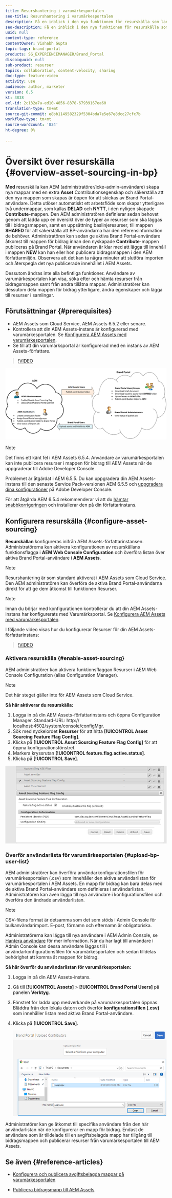 ```yaml
---
title: Resurshantering i varumärkesportalen
seo-title: Resurshantering i varumärkesportalen
description: Få en inblick i den nya funktionen för resurskälla som lanserats i Adobe Experience Manager Assets Brand Portal.
seo-description: Få en inblick i den nya funktionen för resurskälla som lanserats i Adobe Experience Manager Assets Brand Portal.
uuid: null
content-type: reference
contentOwner: Vishabh Gupta
topic-tags: brand-portal
products: SG_EXPERIENCEMANAGER/Brand_Portal
discoiquuid: null
sub-product: resurser
topics: collaboration, content-velocity, sharing
doc-type: feature-video
activity: use
audience: author, marketer
version: 6.5
kt: 3838
exl-id: 2c132a7a-ed10-4856-8378-67939167ea60
translation-type: tm+mt
source-git-commit: e8bb1149582329f5304bda7e5e67e8dcc27cfc7b
workflow-type: tm+mt
source-wordcount: '824'
ht-degree: 0%

---
```


# Översikt över resurskälla {#overview-asset-sourcing-in-bp}

**Med** resurskälla kan AEM (administratörer/icke-admin-användare) skapa nya mappar med en extra  **Asset** Contributionsegenskap och säkerställa att den nya mappen som skapas är öppen för att skickas av Brand Portal-användare. Detta utlöser automatiskt ett arbetsflöde som skapar ytterligare två undermappar, som kallas **DELAD** och **NYTT**, i den nyligen skapade **Contribute**-mappen. Den AEM administratören definierar sedan behovet genom att ladda upp en översikt över de typer av resurser som ska läggas till i bidragsmappen, samt en uppsättning baslinjeresurser, till mappen **SHARED** för att säkerställa att BP-användarna har den referensinformation de behöver. Administratören kan sedan ge aktiva Brand Portal-användare åtkomst till mappen för bidrag innan den nyskapade **Contribute**-mappen publiceras på Brand Portal. När användaren är klar med att lägga till innehåll i mappen **NEW** kan han eller hon publicera bidragsmappen i den AEM författarmiljön. Observera att det kan ta några minuter att slutföra importen och återspegla det nya publicerade innehållet i AEM Assets.

Dessutom ändras inte alla befintliga funktioner. Användare av varumärkesportalen kan visa, söka efter och hämta resurser från bidragsmappen samt från andra tillåtna mappar. Administratörer kan dessutom dela mappen för bidrag ytterligare, ändra egenskaper och lägga till resurser i samlingar.

## Förutsättningar {#prerequisites}

* AEM Assets som Cloud Service, AEM Assets 6.5.2 eller senare.
* Kontrollera att din AEM Assets-instans är konfigurerad med varumärkesportalen. Se [Konfigurera AEM Assets med varumärkesportalen](../using/configure-aem-assets-with-brand-portal.md).
* Se till att din varumärksportal är konfigurerad med en instans av AEM Assets-författare.

>[!VIDEO](https://video.tv.adobe.com/v/29365/?quality=12)

![Källa för varumärkesportalresurser](assets/asset-sourcing.png)


>[!NOTE]
>
>Det finns ett känt fel i AEM Assets 6.5.4. Användare av varumärkesportalen kan inte publicera resurser i mappen för bidrag till AEM Assets när de uppgraderar till Adobe Developer Console.
>
>Problemet är åtgärdat i AEM 6.5.5. Du kan uppgradera din AEM Assets-instans till den senaste Service Pack-versionen AEM 6.5.5 och [uppgradera dina konfigurationer](https://docs.adobe.com/content/help/en/experience-manager-65/assets/brandportal/configure-aem-assets-with-brand-portal.html#upgrade-integration-65) på Adobe Developer Console.
>
>För att åtgärda AEM 6.5.4 rekommenderar vi att du [hämtar snabbkorrigeringen](https://www.adobeaemcloud.com/content/marketplace/marketplaceProxy.html?packagePath=/content/companies/public/adobe/packages/cq650/hotfix/cq-6.5.0-hotfix-33041) och installerar den på din författarinstans.

## Konfigurera resurskälla {#configure-asset-sourcing}

**Resurskällan** konfigureras inifrån AEM Assets-författarinstansen. Administratörerna kan aktivera konfigurationen av resurskällans funktionsflagga i **AEM Web Console Configuration** och överföra listan över aktiva Brand Portal-användare i **AEM Assets**.

>[!NOTE]
>
>Resurshantering är som standard aktiverat i AEM Assets som Cloud Service. Den AEM administratören kan överföra de aktiva Brand Portal-användarna direkt för att ge dem åtkomst till funktionen Resurser.

>[!NOTE]
>
>Innan du börjar med konfigurationen kontrollerar du att din AEM Assets-instans har konfigurerats med Varumärksportal. Se [Konfigurera AEM Assets med varumärkesportalen](../using/configure-aem-assets-with-brand-portal.md).

I följande video visas hur du konfigurerar Resurser för din AEM Assets-författarinstans:

>[!VIDEO](https://video.tv.adobe.com/v/29771)

### Aktivera resurskälla {#enable-asset-sourcing}

AEM administratörer kan aktivera funktionsflaggan Resurser i AEM Web Console Configuration (alias Configuration Manager).

>[!NOTE]
>
>Det här steget gäller inte för AEM Assets som Cloud Service.


**Så här aktiverar du resurskälla:**
1. Logga in på din AEM Assets-författarinstans och öppna Configuration Manager.
Standard-URL: http:// localhost:4502/system/console/configMgr.
1. Sök med nyckelordet **Resurser** för att hitta **[!UICONTROL Asset Sourcing Feature Flag Config]**.
1. Klicka på **[!UICONTROL Asset Sourcing Feature Flag Config]** för att öppna konfigurationsfönstret.
1. Markera kryssrutan **[!UICONTROL feature.flag.active.status]**.
1. Klicka på **[!UICONTROL Save]**.

![](assets/enable-asset-sourcing.png)

### Överför användarlista för varumärkesportalen {#upload-bp-user-list}

AEM administratörer kan överföra användarkonfigurationsfilen för varumärkesportalen (.csv) som innehåller den aktiva användarlistan för varumärkesportalen i AEM Assets. En mapp för bidrag kan bara delas med de aktiva Brand Portal-användare som definieras i användarlistan. Administratören kan även lägga till nya användare i konfigurationsfilen och överföra den ändrade användarlistan.

>[!NOTE]
>
>CSV-filens format är detsamma som det som stöds i Admin Console för bulkanvändarimport. E-post, förnamn och efternamn är obligatoriska.

Administratörerna kan lägga till nya användare i AEM Admin Console, se [Hantera användare](brand-portal-adding-users.md) för mer information. När du har lagt till användare i Admin Console kan dessa användare läggas till i användarkonfigurationsfilen för varumärkesportalen och sedan tilldelas behörighet att komma åt mappen för bidrag.

**Så här överför du användarlistan för varumärkesportalen:**
1. Logga in på din AEM Assets-instans.
1. Gå till **[!UICONTROL Assets]** > **[!UICONTROL Brand Portal Users]** på panelen **Verktyg**.

1. Fönstret för ladda upp medverkande på varumärkesportalen öppnas.
Bläddra från den lokala datorn och överför **konfigurationsfilen (.csv)** som innehåller listan med aktiva Brand Portal-användare.
1. Klicka på **[!UICONTROL Save]**.

   ![](assets/upload-user-list2.png)


Administratörer kan ge åtkomst till specifika användare från den här användarlistan när de konfigurerar en mapp för bidrag. Endast de användare som är tilldelade till en avgiftsbelagda mapp har tillgång till bidragsmappen och publicerar resurser från varumärkesportalen till AEM Assets.

## Se även {#reference-articles}

* [Konfigurera och publicera avgiftsbelagda mappar på varumärkesportalen](brand-portal-publish-contribution-folder-to-brand-portal.md)

* [Publicera bidragsmapp till AEM Assets](brand-portal-publish-contribution-folder-to-aem-assets.md)
